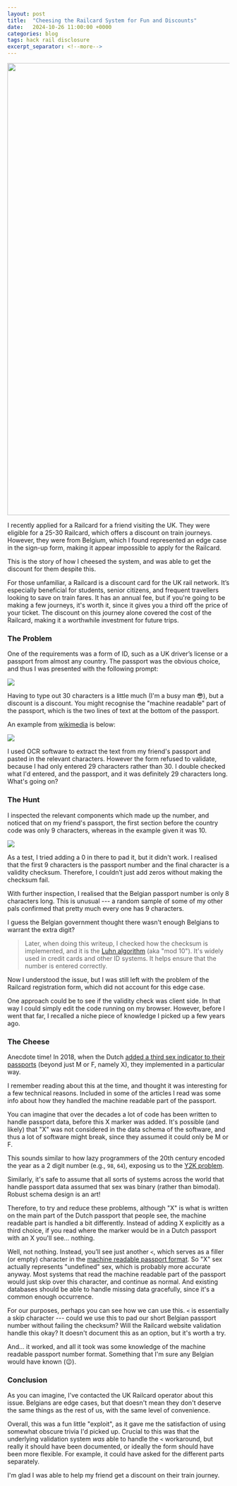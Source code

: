 ```yaml
---
layout: post
title:  "Cheesing the Railcard System for Fun and Discounts"
date:   2024-10-26 11:00:00 +0000
categories: blog
tags: hack rail disclosure
excerpt_separator: <!--more-->
---
```


<img src="{{site.url}}/assets/headers/2024-10-rail_cheese.png" width="1024">

I recently applied for a Railcard for a friend visiting the UK.
They were eligible for a 25-30 Railcard, which offers a discount on train journeys.
However, they were from Belgium, which I found represented an edge case in the sign-up form, making it appear impossible to apply for the Railcard.

This is the story of how I cheesed the system, and was able to get the discount for them despite this.

<!--more-->

For those unfamiliar, a Railcard is a discount card for the UK rail network. It’s especially beneficial for students, senior citizens, and frequent travellers looking to save on train fares.
It has an annual fee, but if you're going to be making a few journeys, it's worth it, since it gives you a third off the price of your ticket.
The discount on this journey alone covered the cost of the Railcard, making it a worthwhile investment for future trips.

### The Problem

One of the requirements was a form of ID, such as a UK driver’s license or a passport from almost any country. The passport was the obvious choice, and thus I was presented with the following prompt:

<img src="{{site.url}}/assets/pics/2024-10-railcard.jpg">

Having to type out 30 characters is a little much (I'm a busy man 😎), but a discount is a discount.
You might recognise the "machine readable" part of the passport, which is the two lines of text at the bottom of the passport.

An example from [wikimedia](https://commons.wikimedia.org/wiki/File:Argentine_Passport_for_Argentinian-Foreigners_citizens.png) is below:

<img src="{{site.url}}/assets/pics/2024-10-passport_example.png ">

I used OCR software to extract the text from my friend's passport and pasted in the relevant characters.
However the form refused to validate, because I had only entered 29 characters rather than 30.
I double checked what I'd entered, and the passport, and it was definitely 29 characters long.
What's going on?

### The Hunt

I inspected the relevant components which made up the number, and noticed that on my friend's passport, the first section before the country code was only 9 characters, whereas in the example given it was 10.

<img src="{{site.url}}/assets/pics/2024-10-railcard_2.jpg">

As a test, I tried adding a 0 in there to pad it, but it didn't work.
I realised that the first 9 characters is the passport number and the final character is a validity checksum.
Therefore, I couldn’t just add zeros without making the checksum fail.

With further inspection, I realised that the Belgian passport number is only 8 characters long.
This is unusual --- a random sample of some of my other pals confirmed that pretty much every one has 9 characters.

I guess the Belgian government thought there wasn't enough Belgians to warrant the extra digit?

> Later, when doing this writeup, I checked how the checksum is implemented, and it is the [Luhn algorithm](https://en.wikipedia.org/wiki/Luhn_algorithm) (aka "mod 10").  It's widely used in credit cards and other ID systems. It helps ensure that the number is entered correctly.

Now I understood the issue, but I was still left with the problem of the Railcard registration form, which did not account for this edge case.

One approach could be to see if the validity check was client side.
In that way I could simply edit the code running on my browser.
However, before I went that far, I recalled a niche piece of knowledge I picked up a few years ago.

### The Cheese

Anecdote time!
In 2018, when the Dutch [added a third sex indicator to their passports](https://www.independent.co.uk/travel/netherlands-gender-neutral-passport-sex-dutch-leonne-zeegers-a8592091.html) (beyond just M or F, namely X), they implemented in a particular way.

I remember reading about this at the time, and thought it was interesting for a few technical reasons.
Included in some of the articles I read was some info about how they handled the machine readable part of the passport.

You can imagine that over the decades a lot of code has been written to handle passport data, before this X marker was added.
It's possible (and likely) that "X" was not considered in the data schema of the software, and thus a lot of software might break, since they assumed it could only be M or F.

This sounds similar to how lazy programmers of the 20th century encoded the year as a 2 digit number (e.g., `98`, `64`), exposing us to the [Y2K problem](https://en.wikipedia.org/wiki/Year_2000_problem).

Similarly, it's safe to assume that all sorts of systems across the world that handle passport data assumed that sex was binary (rather than bimodal).
Robust schema design is an art!

Therefore, to try and reduce these problems, although "X" is what is written on the main part of the Dutch passport that people see, the machine readable part is handled a bit differently.
Instead of adding X explicitly as a third choice, if you read where the marker would be in a Dutch passport with an X you'll see... nothing.

Well, not nothing.
Instead, you’ll see just another `<`, which serves as a filler (or empty) character in the [machine readable passport format](https://en.wikipedia.org/wiki/Machine-readable_passport).
So "X" sex actually represents "undefined" sex, which is probably more accurate anyway.
Most systems that read the machine readable part of the passport would just skip over this character, and continue as normal.
And existing databases should be able to handle missing data gracefully, since it's a common enough occurrence.

For our purposes, perhaps you can see how we can use this.
`<` is essentially a skip character --- could we use this to pad our short Belgian passport number without failing the checksum?
Will the Railcard website validation handle this okay?
It doesn't document this as an option, but it's worth a try.

And... it worked, and all it took was some knowledge of the machine readable passport number format.
Something that I'm sure any Belgian would have known (😉).

### Conclusion

As you can imagine, I've contacted the UK Railcard operator about this issue.
Belgians are edge cases, but that doesn't mean they don't deserve the same things as the rest of us, with the same level of convenience.

Overall, this was a fun little "exploit", as it gave me the satisfaction of using somewhat obscure trivia I'd picked up.
Crucial to this was that the underlying validation system _was_ able to handle the `<` workaround, but really it should have been documented, or ideally the form should have been more flexible.
For example, it could have asked for the different parts separately.

I'm glad I was able to help my friend get a discount on their train journey.
